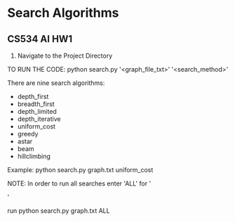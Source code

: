 # Search Algorithms
## CS534 AI HW1

1) Navigate to the Project Directory

TO RUN THE CODE:
  python search.py '<graph_file_txt>' '<search_method>'

There are nine search algorithms:
* depth_first
* breadth_first
* depth_limited
* depth_iterative
* uniform_cost
* greedy
* astar
* beam
* hillclimbing
	
Example: python search.py graph.txt uniform_cost	

NOTE: In order to run all searches enter 'ALL' for '<search algorithm>' <br/>

run python search.py graph.txt ALL 

	 
 

